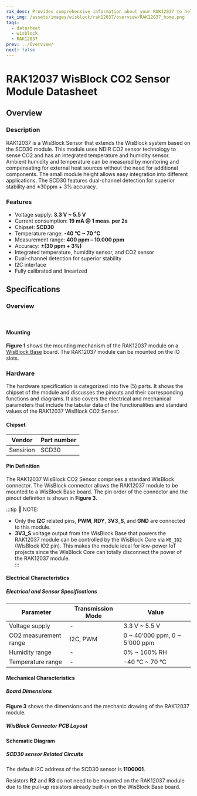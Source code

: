 ```yaml
---
rak_desc: Provides comprehensive information about your RAK12037 to help you use it. This information includes technical specifications, characteristics, and requirements, and it also discusses the device components.
rak_img: /assets/images/wisblock/rak12037/overview/RAK12037_home.png
tags:
  - datasheet
  - wisblock
  - RAK12037
prev: ../Overview/
next: false
---
```


# RAK12037 WisBlock CO2 Sensor Module Datasheet

## Overview

### Description

RAK12037 is a WisBlock Sensor that extends the WisBlock system based on the SCD30 module. This module uses NDIR CO2 sensor technology to sense CO2 and has an integrated temperature and humidity sensor. Ambient humidity and temperature can be measured by monitoring and compensating for external heat sources without the need for additional components. The small module height allows easy integration into different applications. The SCD30 features dual-channel detection for superior stability and ±30ppm + 3% accuracy.

### Features

  * Voltage supply: **3.3&nbsp;V ~ 5.5&nbsp;V**
  * Current consumption: **19&nbsp;mA @ 1 meas. per 2s**
  * Chipset: **SCD30**
  * Temperature range: **-40&nbsp;°C ~ 70&nbsp;°C**
  * Measurement range: **400&nbsp;ppm – 10.000&nbsp;ppm**
  * Accuracy: **±(30&nbsp;ppm + 3%)**
  * Integrated temperature, humidity sensor, and CO2 sensor
  * Dual-channel detection for superior stability
  * I2C interface
  * Fully calibrated and linearized

## Specifications

### Overview


<br>

<rk-img
  src="/assets/images/wisblock/rak12037/datasheet/rak12037-overview.png"
  width="40%"
  caption="RAK12037 WisBlock CO2 Sensor Module top and bottom view"
/>


#### Mounting

**Figure 1** shows the mounting mechanism of the RAK12037 module on a [WisBlock Base](https://docs.rakwireless.com/Product-Categories/WisBlock/#wisblock-base) board. The RAK12037 module can be mounted on the IO slots.

<rk-img
  src="/assets/images/wisblock/rak12037/datasheet/rak12037-mount.png"
  width="50%"
  caption="RAK12037 WisBlock sensor mounting"
/>

### Hardware

The hardware specification is categorized into five (5) parts. It shows the chipset of the module and discusses the pinouts and their corresponding functions and diagrams. It also covers the electrical and mechanical parameters that include the tabular data of the functionalities and standard values of the RAK12037 WisBlock CO2 Sensor.


#### Chipset

| Vendor    | Part number |
| --------- | ----------- |
| Sensirion | SCD30       |

#### Pin Definition

The RAK12037 WisBlock CO2 Sensor comprises a standard WisBlock connector. The WisBlock connector allows the RAK12037 module to be mounted to a WisBlock Base board. The pin order of the connector and the pinout definition is shown in **Figure 3**.

<rk-img
  src="/assets/images/wisblock/rak12037/datasheet/rak12037-pinout.jpg"
  width="60%"
  caption="RAK12037 WisBlock Sensor pinout diagram"
/>

:::tip 📝 NOTE:
- Only the **I2C** related pins, **PWM**, **RDY**, **3V3_S**, and **GND** are connected to this module.
- **3V3_S** voltage output from the WisBlock Base that powers the RAK12037 module can be controlled by the WisBlock Core via `WB_IO2` (WisBlock IO2 pin). This makes the module ideal for low-power IoT projects since the WisBlock Core can totally disconnect the power of the RAK12037 module.  
:::

#### Electrical Characteristics
##### Electrical and Sensor Specifications
| Parameter             | Transmission Mode | Value                                   |
| --------------------- | ----------------- | --------------------------------------- |
| Voltage supply        | -                 | 3.3&nbsp;V ~ 5.5&nbsp;V                 |
| CO2 measurement range | I2C, PWM          | 0 ~ 40’000&nbsp;ppm, 0 ~ 5’000&nbsp;ppm |
| Humidity range        | -                 | 0% ~ 100%&nbsp;RH                       |
| Temperature range     | -                 | -40&nbsp;°C ~ 70&nbsp;°C                |

#### Mechanical Characteristics

##### Board Dimensions

**Figure 3** shows the dimensions and the mechanic drawing of the RAK12037 module.   

<rk-img
  src="/assets/images/wisblock/rak12037/datasheet/rak12037-dim.jpg"
  width="80%"
  caption="RAK12037 WisBlock Sensor mechanical drawing"
/>

##### WisBlock Connector PCB Layout

<rk-img
  src="/assets/images/wisblock/rak12037/datasheet/wisblock-conn.png"
  width="100%"
  caption="WisBlock Connector PCB footprint and recommendations"
/>


#### Schematic Diagram

##### SCD30 sensor Related Circuits

The default I2C address of the SCD30 sensor is **1100001**.

Resistors **R2** and **R3** do not need to be mounted on the RAK12037 module due to the pull-up resistors already built-in on the WisBlock Base board.  

<rk-img
  src="/assets/images/wisblock/rak12037/datasheet/rak12037-schem.jpg"
  width="80%"
  caption="RAK12037 WisBlock sensor schematics"
/>

